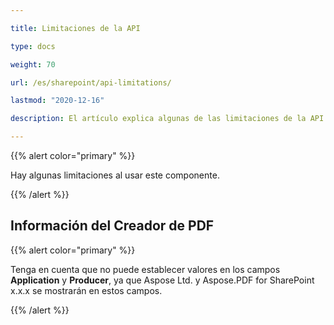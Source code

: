 ```yaml
---

title: Limitaciones de la API

type: docs

weight: 70

url: /es/sharepoint/api-limitations/

lastmod: "2020-12-16"

description: El artículo explica algunas de las limitaciones de la API de SharePoint para PDF.

---
```


{{% alert color="primary" %}}

Hay algunas limitaciones al usar este componente.

{{% /alert %}}

## Información del Creador de PDF

{{% alert color="primary" %}}

Tenga en cuenta que no puede establecer valores en los campos **Application** y **Producer**, ya que Aspose Ltd. y Aspose.PDF for SharePoint x.x.x se mostrarán en estos campos.

{{% /alert %}}